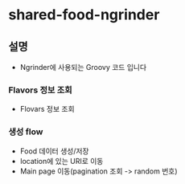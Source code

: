 # shared-food-ngrinder


## 설명
- Ngrinder에 사용되는 Groovy 코드 입니다

### Flavors 정보 조회
- Flovars 정보 조회

### 생성 flow
- Food 데이터 생성/저장
- location에 있는 URI로 이동
- Main page 이동(pagination 조회 -> random 번호)
